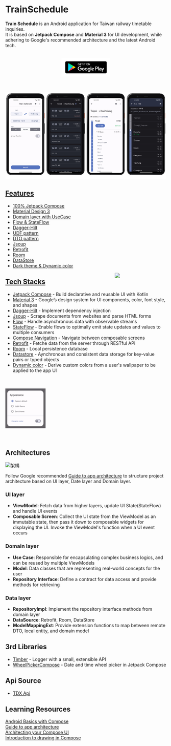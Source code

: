 # TrainSchedule

**Train Schedule** is an Android application for Taiwan railway timetable inquiries. <br>
It is based on **Jetpack Compose** and **Material 3** for UI development, while adhering to Google's recommended architecture and the latest Android tech.
<br><br>
<p align="center">
  <a href="https://play.google.com/store/apps/details?id=com.kappstudio.trainschedule">
    <img src="art/googleplay.png" alt="GooglePlay" width='30%'
  </a>
</p>
<br>



<img src='art/s5.png' width='25%'/><img src = 'art/s2.png' width='25%'/><img src='art/s7.png' width='25%'/><img src ='art/s4.png' width='25%'/>



## Features


* 100% Jetpack Compose
* Material Design 3
* Domain layer with UseCase
* Flow & StateFlow
* Dagger-Hilt
* UDF pattern
* DTO pattern
* Jsoup
* Retrofit
* Room
* DataStore
* Dark theme & Dynamic color


<img src="art/demo.gif" align="right" width="32%"/>

## Tech Stacks
* [Jetpack Compose](https://developer.android.com/jetpack/compose) - Build declarative and reusable UI with Kotlin
* [Material 3](https://m3.material.io/) - Google’s design system for UI components, color, font style, and shapes
* [Dagger-Hilt](https://developer.android.com/training/dependency-injection/hilt-android) - Implement dependency injection
* [Jsoup](https://jsoup.org/) - Scrape documents from websites and parse HTML forms
* [Flow](https://developer.android.com/kotlin/flow) - Handle asynchronous data with observable streams
* [StateFlow](https://developer.android.com/kotlin/flow/stateflow-and-sharedflow#stateflow) - Enable flows to optimally emit state updates and values to multiple consumers
* [Compose Navigation](https://developer.android.com/jetpack/compose/navigation) - Navigate between composable screens
* [Retrofit](https://github.com/square/retrofit) - Fetche data from the server through RESTful API
* [Room](https://developer.android.com/training/data-storage/room) - Local persistence database
* [Datastore](https://developer.android.com/topic/libraries/architecture/datastore) - Aynchronous and consistent data storage for key-value pairs or typed objects
* [Dynamic color](https://developer.android.com/jetpack/compose/designsystems/material3#dynamic_color_schemes) - Derive custom colors from a user's wallpaper to be applied to the app UI

<br><br>
<img src="art/theme.gif" width="25%"/>

<br>

## Architectures
 
![架構](https://github.com/kuan31045/TrainSchedule/assets/51369777/00373ecf-3e4a-4d36-9796-11eec35288d2)

Follow Google recommended [Guide to app architecture](https://developer.android.com/jetpack/guide) to structure project architecture based on UI layer, Date layer and Domain layer.

### UI layer
* **ViewModel**: Fetch data from higher layers, update UI State(StateFlow) and handle UI events
* **Composable Screen**: Collect the UI state from the ViewModel as an immutable state, then pass it down to composable widgets for displaying the UI. Invoke the ViewModel's function when a UI event occurs

### Domain layer
 * **Use Case**: Responsible for encapsulating complex business logics, and can be reused by multiple ViewModels
 * **Model**: Data classes that are representing real-world concepts for the user
* **Repository Interface**: Define a contract for data access and provide methods for retrieving
  
### Data layer
* **RepositoryImpl**: Implement the repository interface methods from domain layer
* **DataSource**: Retrofit, Room, DataStore
* **ModelMappingExt**: Provide extension functions to map between remote DTO, local entity, and domain model
  

## 3rd Libraries
* [Timber](https://github.com/JakeWharton/timber) - Logger with a small, extensible API
* [WheelPickerCompose](https://github.com/commandiron/WheelPickerCompose) - Date and time wheel picker in Jetpack Compose
  

## Api Source
* [TDX Api](https://tdx.transportdata.tw/api-service/swagger) 


## Learning Resources
<a href="https://developer.android.com/courses/android-basics-compose/course?hl=en">Android Basics with Compose</a><br>
<a href="https://developer.android.com/topic/architecture">Guide to app architecture</a><br>
<a href="https://developer.android.com/jetpack/compose/architecture">Architecting your Compose UI</a><br>
<a href="https://youtu.be/1yiuxWK74vI?si=TwmxcFl0AQnSNJxJ">Introduction to drawing in Compose</a><br>

